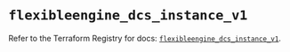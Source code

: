 # `flexibleengine_dcs_instance_v1`

Refer to the Terraform Registry for docs: [`flexibleengine_dcs_instance_v1`](https://registry.terraform.io/providers/flexibleenginecloud/flexibleengine/1.46.0/docs/resources/dcs_instance_v1).
